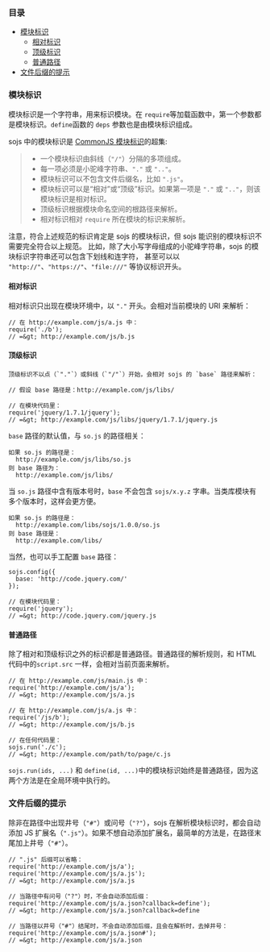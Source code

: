### 目录

* [模块标识](#module-identifier)
    * [相对标识](#relative-id)
    * [顶级标识](#top-level-id)
    * [普通路径](#normal-path)
* [文件后缀的提示](#tips)

### 模块标识

模块标识是一个字符串，用来标识模块。在 `require`等加载函数中，第一个参数都是模块标识。`define`函数的 `deps` 参数也是由模块标识组成。

 sojs 中的模块标识是 [CommonJS 模块标识](http://wiki.commonjs.org/wiki/Modules/1.1.1)的超集:

 >  * 一个模块标识由斜线（`"/"`）分隔的多项组成。
 >  * 每一项必须是小驼峰字符串、`"."` 或 `".."`。
 >  * 模块标识可以不包含文件后缀名，比如 `".js"`。
 >  * 模块标识可以是“相对”或“顶级”标识。如果第一项是 `"."` 或 `".."`，则该模块标识是相对标识。
 >  * 顶级标识根据模块命名空间的根路径来解析。
 >  * 相对标识相对 `require` 所在模块的标识来解析。

 注意，符合上述规范的标识肯定是 sojs 的模块标识，但 sojs 能识别的模块标识不需要完全符合以上规范。
    比如，除了大小写字母组成的小驼峰字符串，sojs 的模块标识字符串还可以包含下划线和连字符，
    甚至可以以 `"http://"`、`"https://"`、`"file:///"` 等协议标识开头。

#### 相对标识

相对标识只出现在模块环境中，以 `"."` 开头。会相对当前模块的 URI 来解析：

    // 在 http://example.com/js/a.js 中：
    require('./b');
    // =&gt; http://example.com/js/b.js

#### 顶级标识

    顶级标识不以点（`"."`）或斜线（`"/"`）开始，会相对 sojs 的 `base` 路径来解析：

    // 假设 base 路径是：http://example.com/js/libs/

    // 在模块代码里：
    require('jquery/1.7.1/jquery');
    // =&gt; http://example.com/js/libs/jquery/1.7.1/jquery.js

 `base` 路径的默认值，与 `so.js` 的路径相关：

    如果 so.js 的路径是：
      http://example.com/js/libs/so.js
    则 base 路径为：
      http://example.com/js/libs/

当 `so.js` 路径中含有版本号时，`base` 不会包含 `sojs/x.y.z` 字串。当类库模块有多个版本时，这样会更方便。

    如果 so.js 的路径是：
      http://example.com/libs/sojs/1.0.0/so.js
    则 base 路径是：
      http://example.com/libs/

当然，也可以手工配置 `base` 路径：

    sojs.config({
      base: 'http://code.jquery.com/'
    });

    // 在模块代码里：
    require('jquery');
    // =&gt; http://code.jquery.com/jquery.js

#### 普通路径

除了相对和顶级标识之外的标识都是普通路径。普通路径的解析规则，和 HTML 代码中的`script.src` 一样，会相对当前页面来解析。

    // 在 http://example.com/js/main.js 中：
    require('http://example.com/js/a');
    // =&gt; http://example.com/js/a.js

    // 在 http://example.com/js/a.js 中：
    require('/js/b');
    // =&gt; http://example.com/js/b.js

    // 在任何代码里：
    sojs.run('./c');
    // =&gt; http://example.com/path/to/page/c.js

  `sojs.run(ids, ...)` 和 `define(id, ...)`中的模块标识始终是普通路径，因为这两个方法是在全局环境中执行的。

  ### 文件后缀的提示


除非在路径中出现井号（`"#"`）或问号（`"?"`），sojs 在解析模块标识时，都会自动添加 JS 扩展名（`".js"`）。如果不想自动添加扩展名，最简单的方法是，在路径末尾加上井号（`"#"`）。

    // ".js" 后缀可以省略：
    require('http://example.com/js/a');
    require('http://example.com/js/a.js');
    // =&gt; http://example.com/js/a.js

    // 当路径中有问号（"?"）时，不会自动添加后缀：
    require('http://example.com/js/a.json?callback=define');
    // =&gt; http://example.com/js/a.json?callback=define

    // 当路径以井号（"#"）结尾时，不会自动添加后缀，且会在解析时，去掉井号：
    require('http://example.com/js/a.json#');
    // =&gt; http://example.com/js/a.json

